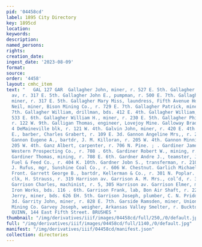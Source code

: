 ```yaml
---
pid: '04458cd'
label: 1895 City Directory
key: 1895cd
location: 
keywords: 
description: 
named_persons: 
rights: 
creation_date: 
ingest_date: '2023-08-09'
format: 
source: 
order: '4458'
layout: cmhc_item
text: "   GAL 127 GAR  Gallagher John, miner, r. 527 E. 5th. Gallagher John, 306 Harrison
  av, r. 317 E. 5th. Gallagher John E., pumpman, r. 500 E. 7th. Gallagher John T.,
  miner, r. 317 E. 5th. Gallagher Mary Miss, laundress, Fifth Avenue Hotel. Gallagher
  Neil, miner, Bison Mining Co., r. 729 E. 7th. Gallagher Patrick, miner, r. 812 E.
  7th. Gallagher William, drillman, bds. 412 E. 4th. Gallagher William, miner, r.
  533 E. 6th. Gallagher William H., miner, r. 230 E. 5th. Gallagher Phil C., chemist,
  r. 122 W. 9th. Galligan Thomas, engineer, Lovejoy Mine. Galloway Bradford S., physician,
  4 DeMaineville blk, r. 121 W. 4th. Galvin John, miner, r. 420 E. 4th. Gammon Albert
  E., barber, Charles Grabert, r. 109 E. 3d. Gannon Angeline Mrs,, r. 205 W. 4th.
  Gannon Eugene A., bartdr, J. M. Killoran, r. 205 W. 4th. Gannon Minnie Miss, r.
  205 W. 4th. Ganz Albert, carpenter, r. 706 N. Pine. ; . Gardiner James T., driller,
  Western Prospecting Co., r. 708 . 6th. Gardiner Robert W., mining, r. 708 E. 6th.
  Gardiner Thomas, mining, r. 708 E. 6th. Gardner Andre J., teamster, John Harvey
  Fuel & Feed Co., r. 404 K. 10th. Gardner Jobn S., transferman, r. 210 E. 7th. Gardner
  J. Rufus, mgr, Sunshine Coal Co., r. 606 W. Chestnut. Garlich Michael, r. 231 W.
  Front. Garrett George B., bartdr, Kellerman & Co., r. 301 N. Poplar. Garrett Sol,
  clk, H. Strauss, r. 319 Harrison av. Garrison A. M. Mrs., col’d, r. 311 W. 5th.
  Garrison Charles, machinist, r. 5, 305 Harrison av. Garrison Elmer, machinist, Excelsior
  Iron Works, bds. 116 . 6th. Garrison Frank, lab, Bon Air Shaft, r. 220 E. 5th. Garrison
  Jerry, miner, bds. 626 EH. 5th. Garrison Joseph, plumber, C. N. Priddy, r. 111 E.
  3d. Garrity John, miner, r. 828 E. 7th. Garside Ramsden, miner, Union Leasing &
  Mining Co. Garvey Joseph, weigher, Arkansas Valley Smelter, r. Bucktown.  J..J.
  QUINN, 144 East Fifth Street. BRUSHES "
thumbnail: "/img/derivatives/iiif/images/04458cd/full/250,/0/default.jpg"
full: "/img/derivatives/iiif/images/04458cd/full/1140,/0/default.jpg"
manifest: "/img/derivatives/iiif/04458cd/manifest.json"
collection: directories
---
```

